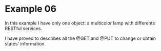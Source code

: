 Example 06
==========

In this example I have only one object: a multicolor lamp with differents RESTful services.

I have proved to describes all the @GET and @PUT to change or obtain states' information.
